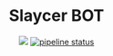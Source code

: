 <h1 align="center"> Slaycer BOT </h1>
<p align="center">
<a href="https://www.codacy.com/manual/Slaycer-Network/Slaycer-BOT?utm_source=github.com&amp;utm_medium=referral&amp;utm_content=Slaycer-Network/Slaycer-BOT&amp;utm_campaign=Badge_Grade"><img src="https://api.codacy.com/project/badge/Grade/183da08dfca9462ba660d2fef1773d51"/></a>
<a href="https://gitlab.com/sergioglorias/Slaycer-BOT/commits/master"><img alt="pipeline status" src="https://gitlab.com/sergioglorias/Slaycer-BOT/badges/master/pipeline.svg" /></a>
</p>
